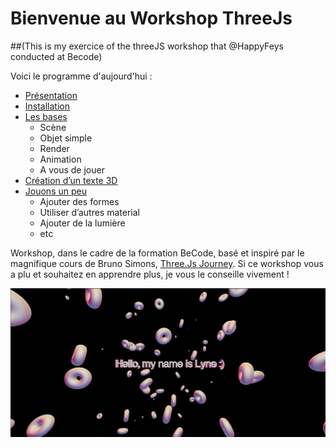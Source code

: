 # Bienvenue au Workshop ThreeJs

##(This is my exercice of the threeJS workshop that @HappyFeys conducted at Becode) 

Voici le programme d'aujourd'hui : 

- [Présentation](./creationInstallation.md)
- [Installation](./creationInstallation.md)
- [Les bases](./base.md)
    - Scène
    - Objet simple
    - Render
    - Animation
    - A vous de jouer
- [Création d’un texte 3D](./text3D.md)
- [Jouons un peu](./lefun.md)
    - Ajouter des formes
    - Utiliser d’autres material
    - Ajouter de la lumière
    - etc


Workshop, dans le cadre de la formation BeCode, basé et inspiré par le magnifique cours de Bruno Simons, [Three.Js Journey](https://threejs-journey.com/).
Si ce workshop vous a plu et souhaitez en apprendre plus, je vous le conseille vivement !

![App Screenshot](project.png)
